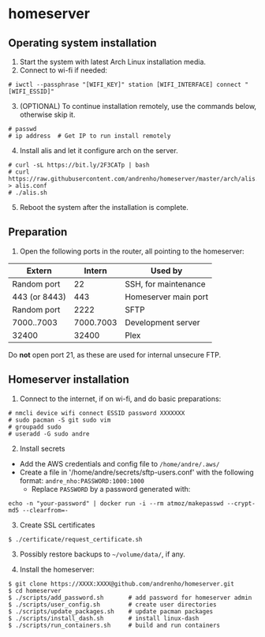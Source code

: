 # homeserver

## Operating system installation

1. Start the system with latest Arch Linux installation media.
2. Connect to wi-fi if needed:

```
# iwctl --passphrase "[WIFI_KEY]" station [WIFI_INTERFACE] connect "[WIFI_ESSID]"
```

3. (OPTIONAL) To continue installation remotely, use the commands below, otherwise skip it.

```
# passwd
# ip address  # Get IP to run install remotely
```

4. Install alis and let it configure arch on the server.

```
# curl -sL https://bit.ly/2F3CATp | bash
# curl https://raw.githubusercontent.com/andrenho/homeserver/master/arch/alis.conf > alis.conf
# ./alis.sh
```

5. Reboot the system after the installation is complete.

## Preparation

1. Open the following ports in the router, all pointing to the homeserver:

| Extern        | Intern      | Used by |
|---------------|-------------|---------|
| Random port   |    22       | SSH, for maintenance |
| 443 (or 8443) |   443       | Homeserver main port |
| Random port   |  2222       | SFTP |
| 7000..7003    |  7000.7003  | Development server |
| 32400         | 32400       | Plex |

Do **not** open port 21, as these are used for internal unsecure FTP.

## Homeserver installation

1. Connect to the internet, if on wi-fi, and do basic preparations:

```
# nmcli device wifi connect ESSID password XXXXXXX
# sudo pacman -S git sudo vim
# groupadd sudo
# useradd -G sudo andre
```

2. Install secrets
  - Add the AWS credentials and config file to `/home/andre/.aws/`
  - Create a file in '/home/andre/secrets/sftp-users.conf' with the following format: `andre_nho:PASSWORD:1000:1000`
    - Replace `PASSWORD` by a password generated with:
```
echo -n "your-password" | docker run -i --rm atmoz/makepasswd --crypt-md5 --clearfrom=-
```

3. Create SSL certificates
```
$ ./certificate/request_certificate.sh
```

3. Possibly restore backups to `~/volume/data/`, if any.

4. Install the homeserver:

```
$ git clone https://XXXX:XXXX@github.com/andrenho/homeserver.git
$ cd homeserver
$ ./scripts/add_password.sh       # add password for homeserver admin
$ ./scripts/user_config.sh        # create user directories
$ ./scripts/update_packages.sh    # update pacman packages
$ ./scripts/install_dash.sh       # install linux-dash
$ ./scripts/run_containers.sh     # build and run containers
```
